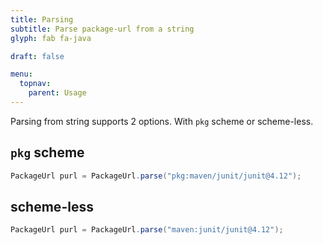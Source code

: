 ```yaml
---
title: Parsing
subtitle: Parse package-url from a string
glyph: fab fa-java

draft: false

menu:
  topnav:
    parent: Usage
---
```

Parsing from string supports 2 options.  With `pkg` scheme or scheme-less.

## `pkg` scheme

```java
PackageUrl purl = PackageUrl.parse("pkg:maven/junit/junit@4.12");
```

## scheme-less

```java
PackageUrl purl = PackageUrl.parse("maven:junit/junit@4.12");
```
